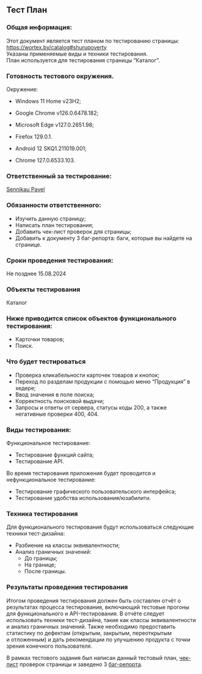 
## Тест План


### Общая информация:
Этот документ является тест планом по тестированию страницы: https://wortex.by/catalog#shurupoverty  
Указаны применяемые виды и техники тестирования.  
План используется для тестирования страницы “Каталог”.  

### Готовность тестового окружения.
Окружение:  
* Windows 11 Home v23H2;  
* Google Chrome v126.0.6478.182;  
* Microsoft Edge v127.0.2651.98;  
* Firefox 129.0.1.  


* Android 12 SKQ1.211019.001;  
* Chrome 127.0.6533.103.  


### Ответственный за тестирование: 
[Sennikau Pavel](https://t.me/IamSNNKV)

### Обязанности ответственного:
* Изучить данную страницу;  
* Написать план тестирования;  
* Добавить чек-лист проверок для страницы;  
* Добавить к документу 3 баг-репорта: баги, которые вы найдете на странице.  


### Сроки проведения тестирования:  
Не позднее 15.08.2024  
  
### Объекты тестирования  
Каталог  

### Ниже приводится список объектов функционального тестирования:
  
* Карточки товаров;  
* Поиск.  

### Что будет тестироваться 
* Проверка кликабельности карточек товаров и кнопок;  
* Переход по разделам продукции с помощью меню “Продукция” в хедере;  
* Ввод значения в поле поиска;  
* Корректность поисковой выдачи;  
* Запросы и ответы от сервера, статусы коды 200, а также негативные проверки 400, 404.  


### Виды тестирования:
Функциональное тестирование:   
* Тестирование функций сайта;  
* Тестирование АPI.  

Во время тестирования приложения будет проводится и нефункциональное тестирование:  
* Тестирование графического пользовательского интерфейса;  
* Тестирование удобства использования/юзабилити.  
  
### Техника тестирования
 
Для функционального тестирования будут использоваться следующие техники тест-дизайна:  
* Разбиение на классы эквивалентности;  
* Анализ граничных значений:  
    - До границы;  
    - На границе;  
    - После границы.  
  
### Результаты проведения тестирования  

Итогом проведения тестирования должен быть составлен отчёт о результатах процесса тестирования, включающий тестовые прогоны  
для функционального и API-тестирования. В oтчёте следует использовать техники тест-дизайна, тaкие как клaссы эквивaлентности  
и анализ граничных значений. Также необходимo предоставить стaтистику по дефeктам (открытым, закрытым, переоткрытым  
и отложенным) и дать рeкомендации по улучшению продукта с точки зрения кoнечного пользователя.
  
В рамках тестового задания был написан данный тестовый план, [чек-лист](https://github.com/SennikovPavelQA/Portfolio/blob/main/Test%20task%20for%20Wortex/Checklist%20for%20Wortex.pdf) проверок страницы и заведено 3 [баг-репорта](https://github.com/SennikovPavelQA/Portfolio/blob/main/Test%20task%20for%20Wortex/Bug%20reports%20for%20Wortex.pdf).
